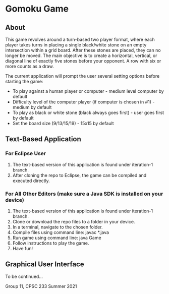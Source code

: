 # Gomoku Game

## About
This game revolves around a turn-based two player format, where each player takes turns in placing a single black/white stone on an empty intersection within a grid board. After these stones are placed, they can no longer be moved. The main objective is to create a horizontal, vertical, or diagonal line of exactly five stones before your opponent. A row with six or more counts as a draw. 

The current application will prompt the user several setting options before starting the game:
- To play against a human player or computer - medium level computer by default
- Difficulty level of the computer player (if computer is chosen in #1) - medium by default
- To play as black or white stone (black always goes first) - user goes first by default
- Set the board size (9/13/15/19) - 15x15 by default

## Text-Based Application
### For Eclipse User
1. The text-based version of this application is found under iteration-1 branch.
2. After cloning the repo to Eclipse, the game can be compiled and executed directly.

### For All Other Editors (make sure a Java SDK is installed on your device)
1. The text-based version of this application is found under iteration-1 branch.
2. Clone or download the repo files to a folder in your device.
3. In a terminal, navigate to the chosen folder.
4. Compile files using command line: javac *.java
5. Run game using command line: java Game
6. Follow instructions to play the game.
7. Have fun!

## Graphical User Interface
To be continued...


Group 11, CPSC 233 Summer 2021